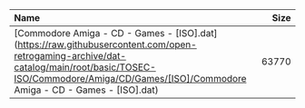 |Name|Size|
|:---|---:|
|[Commodore Amiga - CD - Games - [ISO].dat](https://raw.githubusercontent.com/open-retrogaming-archive/dat-catalog/main/root/basic/TOSEC-ISO/Commodore/Amiga/CD/Games/[ISO]/Commodore Amiga - CD - Games - [ISO].dat)|63770|
